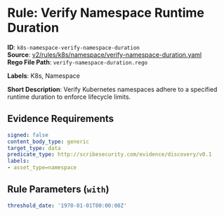 # Rule: Verify Namespace Runtime Duration

**ID**: `k8s-namespace-verify-namespace-duration`  
**Source**: [v2/rules/k8s/namespace/verify-namespace-duration.yaml](scribe-public/sample-policies.git/v2/rules/k8s/namespace/verify-namespace-duration.yaml)  
**Rego File Path**: `verify-namespace-duration.rego`  

**Labels**: K8s, Namespace

**Short Description**: Verify Kubernetes namespaces adhere to a specified runtime duration to enforce lifecycle limits.

## Evidence Requirements

```yaml
signed: false
content_body_type: generic
target_type: data
predicate_type: http://scribesecurity.com/evidence/discovery/v0.1
labels:
- asset_type=namespace
```
## Rule Parameters (`with`)

```yaml
threshold_date: '1970-01-01T00:00:00Z'
```
